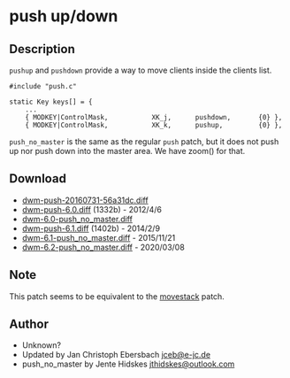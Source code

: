 push up/down
============

Description
-----------
`pushup` and `pushdown` provide a way to move clients inside the clients list.

	#include "push.c"

	static Key keys[] = {
		...
		{ MODKEY|ControlMask,           XK_j,      pushdown,       {0} },
		{ MODKEY|ControlMask,           XK_k,      pushup,         {0} },

`push_no_master` is the same as the regular `push` patch, but it does not push
up nor push down into the master area. We have zoom() for that.

Download
--------
* [dwm-push-20160731-56a31dc.diff](dwm-push-20160731-56a31dc.diff)
* [dwm-push-6.0.diff](dwm-push-6.0.diff) (1332b) - 2012/4/6
* [dwm-6.0-push\_no\_master.diff](dwm-6.0-push_no_master.diff)
* [dwm-push-6.1.diff](dwm-push-6.1.diff) (1402b) - 2014/2/9
* [dwm-6.1-push\_no\_master.diff](dwm-6.1-push_no_master.diff) - 2015/11/21
* [dwm-6.2-push\_no\_master.diff](dwm-6.2-push_no_master.diff) - 2020/03/08

Note
----
This patch seems to be equivalent to the [movestack](../movestack/) patch.

Author
------
* Unknown?
* Updated by Jan Christoph Ebersbach <jceb@e-jc.de>
* push\_no\_master by Jente Hidskes <jthidskes@outlook.com>
